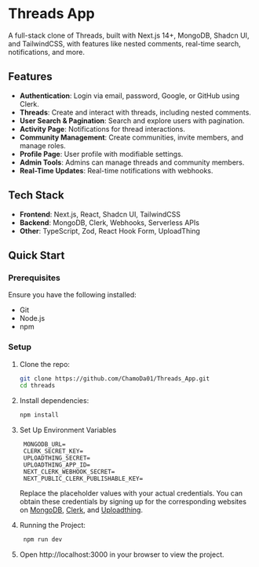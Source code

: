 # Threads App

A full-stack clone of Threads, built with Next.js 14+, MongoDB, Shadcn UI, and TailwindCSS, with features like nested comments, real-time search, notifications, and more.

## Features

- **Authentication**: Login via email, password, Google, or GitHub using Clerk.
- **Threads**: Create and interact with threads, including nested comments.
- **User Search & Pagination**: Search and explore users with pagination.
- **Activity Page**: Notifications for thread interactions.
- **Community Management**: Create communities, invite members, and manage roles.
- **Profile Page**: User profile with modifiable settings.
- **Admin Tools**: Admins can manage threads and community members.
- **Real-Time Updates**: Real-time notifications with webhooks.

## Tech Stack

- **Frontend**: Next.js, React, Shadcn UI, TailwindCSS
- **Backend**: MongoDB, Clerk, Webhooks, Serverless APIs
- **Other**: TypeScript, Zod, React Hook Form, UploadThing

## Quick Start

### Prerequisites
Ensure you have the following installed:
- Git
- Node.js
- npm

### Setup
1. Clone the repo:
   ```bash
   git clone https://github.com/ChamoDa01/Threads_App.git
   cd threads
   ```
2. Install dependencies:
   ```bash
   npm install
   ```
   
3. Set Up Environment Variables
   ```env
    MONGODB_URL=
    CLERK_SECRET_KEY=
    UPLOADTHING_SECRET=
    UPLOADTHING_APP_ID=
    NEXT_CLERK_WEBHOOK_SECRET=
    NEXT_PUBLIC_CLERK_PUBLISHABLE_KEY=
   ```
    Replace the placeholder values with your actual credentials. You can obtain these     credentials by signing up for the corresponding websites on [MongoDB](https://www.mongodb.com/), [Clerk](https://clerk.com/), and [Uploadthing](https://uploadthing.com/).

4. Running the Project:
   ```bash
    npm run dev
   ```
5. Open http://localhost:3000 in your browser to view the project.
